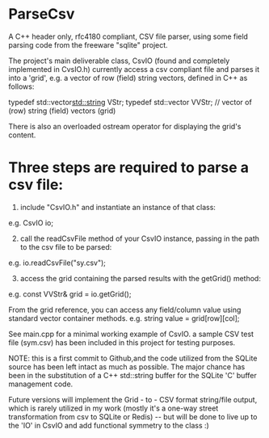 # ParseCsv
A C++ header only, rfc4180 compliant, CSV file parser, using some field parsing code from the freeware "sqlite" project. 

The project's main deliverable class, CsvIO (found and completely implemented in CvsIO.h) currently access a csv compliant file and parses it into a 'grid', e.g. a vector of row (field) string vectors, defined in C++ as follows:

typedef std::vector<std::string> VStr;
typedef std::vector<VStr> VVStr; // vector of (row) string (field) vectors (grid)

There is also an overloaded ostream operator for displaying the grid's content.

# Three steps are required to parse a csv file:

1) include "CsvIO.h" and instantiate an instance of that class:

  e.g. CsvIO io;

2) call the readCsvFile method of your CsvIO instance, passing in the path to the csv file to be parsed:

  e.g. io.readCsvFile("sy.csv");

3) access the grid containing the parsed results with the getGrid() method:

  e.g. const VVStr& grid = io.getGrid();
  
From the grid reference, you can access any field/column value using standard vector container methods. 
	e.g. string value = grid[row][col];

See main.cpp for a minimal working example of CsvIO. a sample CSV test file (sym.csv) has been included in this project for testing purposes.


NOTE: this is a first commit to Github,and the code utilized from the SQLite source has been left intact as much as possible. The major chance has been in the substitution of a C++ std::string buffer for the SQLite 'C' buffer management code.

Future versions will implement the Grid - to - CSV format string/file output, which is rarely utilized in my work (mostly it's a one-way street transformation from csv to SQLite or Redis) -- but will be done to live up to the 'IO' in CsvIO and add functional symmetry to the class :)
 

